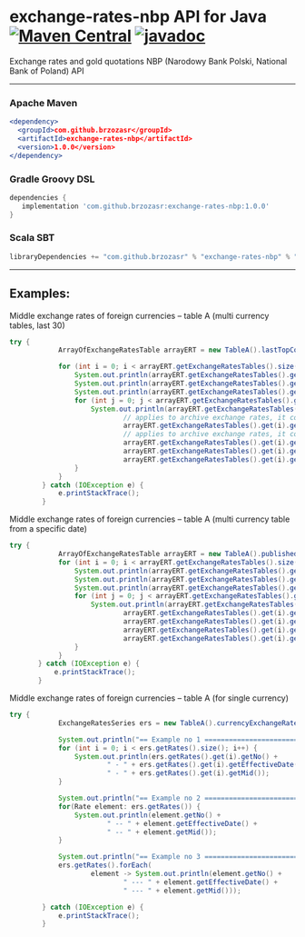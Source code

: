 # exchange-rates-nbp API for Java [![Maven Central](https://maven-badges.herokuapp.com/maven-central/com.github.brzozasr/exchange-rates-nbp/badge.svg)](https://maven-badges.herokuapp.com/maven-central/com.github.brzozasr/exchange-rates-nbp) [![javadoc](https://javadoc.io/badge2/com.github.brzozasr/exchange-rates-nbp/javadoc.svg)](https://javadoc.io/doc/com.github.brzozasr/exchange-rates-nbp)
Exchange rates and gold quotations NBP (Narodowy Bank Polski, National Bank of Poland) API
***
### Apache Maven
```apache maven
<dependency>
  <groupId>com.github.brzozasr</groupId>
  <artifactId>exchange-rates-nbp</artifactId>
  <version>1.0.0</version>
</dependency>
```
### Gradle Groovy DSL
```gradle
dependencies {
   implementation 'com.github.brzozasr:exchange-rates-nbp:1.0.0'
}
```
### Scala SBT
```scala stb
libraryDependencies += "com.github.brzozasr" % "exchange-rates-nbp" % "1.0.0"
```
***
## Examples:
Middle exchange rates of foreign currencies – table A (multi currency tables, last 30)
```java
try {
            ArrayOfExchangeRatesTable arrayERT = new TableA().lastTopCountTables(30);

            for (int i = 0; i < arrayERT.getExchangeRatesTables().size(); i++) {
                System.out.println(arrayERT.getExchangeRatesTables().get(i).getTable());
                System.out.println(arrayERT.getExchangeRatesTables().get(i).getNo());
                System.out.println(arrayERT.getExchangeRatesTables().get(i).getEffectiveDate());
                for (int j = 0; j < arrayERT.getExchangeRatesTables().get(i).getRates().size(); j++) {
                    System.out.println(arrayERT.getExchangeRatesTables().get(i).getRates().get(j).getCountry() + " - " +
                            // applies to archive exchange rates, it could return null value
                            arrayERT.getExchangeRatesTables().get(i).getRates().get(j).getSymbol() + " - " +     
                            // applies to archive exchange rates, it could return null value
                            arrayERT.getExchangeRatesTables().get(i).getRates().get(j).getCurrency() + " - " +
                            arrayERT.getExchangeRatesTables().get(i).getRates().get(j).getCode() + " - " +
                            arrayERT.getExchangeRatesTables().get(i).getRates().get(j).getMid());
                }
            }
        } catch (IOException e) {
            e.printStackTrace();
        }
```
Middle exchange rates of foreign currencies – table A (multi currency table from a specific date)
```java
try {
            ArrayOfExchangeRatesTable arrayERT = new TableA().publishedOnDateTable(LocalDate.of(2010, 2, 25));
            for (int i = 0; i < arrayERT.getExchangeRatesTables().size(); i++) {
                System.out.println(arrayERT.getExchangeRatesTables().get(i).getTable());
                System.out.println(arrayERT.getExchangeRatesTables().get(i).getNo());
                System.out.println(arrayERT.getExchangeRatesTables().get(i).getEffectiveDate());
                for (int j = 0; j < arrayERT.getExchangeRatesTables().get(i).getRates().size(); j++) {
                    System.out.println(arrayERT.getExchangeRatesTables().get(i).getRates().get(j).getCountry() + " - " +
                            arrayERT.getExchangeRatesTables().get(i).getRates().get(j).getSymbol() + " - " +
                            arrayERT.getExchangeRatesTables().get(i).getRates().get(j).getCurrency() + " - " +
                            arrayERT.getExchangeRatesTables().get(i).getRates().get(j).getCode() + " - " +
                            arrayERT.getExchangeRatesTables().get(i).getRates().get(j).getMid());
                }
            }
       } catch (IOException e) {
           e.printStackTrace();
       }
```
Middle exchange rates of foreign currencies – table A (for single currency)
```java
try {
            ExchangeRatesSeries ers = new TableA().currencyExchangeRate(CurrencyCodeTableA.USD);

            System.out.println("== Example no 1 ====================================================");
            for (int i = 0; i < ers.getRates().size(); i++) {
                System.out.println(ers.getRates().get(i).getNo() +
                        " - " + ers.getRates().get(i).getEffectiveDate() +
                        " - " + ers.getRates().get(i).getMid());
            }

            System.out.println("== Example no 2 ====================================================");
            for(Rate element: ers.getRates()) {
                System.out.println(element.getNo() +
                        " -- " + element.getEffectiveDate() +
                        " -- " + element.getMid());
            }

            System.out.println("== Example no 3 ====================================================");
            ers.getRates().forEach(
                    element -> System.out.println(element.getNo() +
                            " --- " + element.getEffectiveDate() +
                            " --- " + element.getMid()));

        } catch (IOException e) {
            e.printStackTrace();
        }
```
